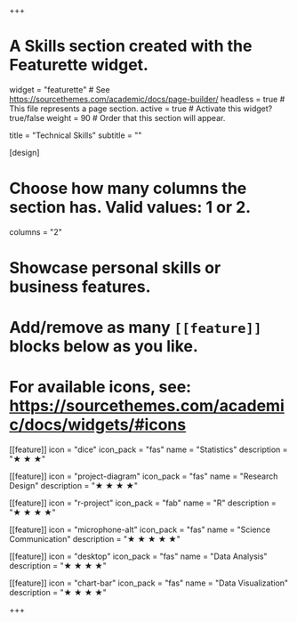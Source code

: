 +++
# A Skills section created with the Featurette widget.
widget = "featurette"  # See https://sourcethemes.com/academic/docs/page-builder/
headless = true  # This file represents a page section.
active = true  # Activate this widget? true/false
weight = 90  # Order that this section will appear.

title = "Technical Skills"
subtitle = ""

[design]
  # Choose how many columns the section has. Valid values: 1 or 2.
  columns = "2"

# Showcase personal skills or business features.
# 
# Add/remove as many `[[feature]]` blocks below as you like.
# 
# For available icons, see: https://sourcethemes.com/academic/docs/widgets/#icons

[[feature]]
  icon = "dice"
  icon_pack = "fas"
  name = "Statistics"
  description = "<span>&#x2605; &#x2605; &#x2605;</span>" 
  
[[feature]]
  icon = "project-diagram"
  icon_pack = "fas"
  name = "Research Design"
  description = "<span>&#x2605; &#x2605; &#x2605; &#x2605;</span>"
  
[[feature]]
  icon = "r-project"
  icon_pack = "fab"
  name = "R"
  description = "<span>&#x2605; &#x2605; &#x2605; &#x2605;</span>"

[[feature]]
  icon = "microphone-alt"
  icon_pack = "fas"
  name = "Science Communication"
  description = "<span>&#x2605; &#x2605; &#x2605; &#x2605; &#x2605;</span>"

[[feature]]
  icon = "desktop"
  icon_pack = "fas"
  name = "Data Analysis"
  description = "<span>&#x2605; &#x2605; &#x2605; &#x2605;</span>"
  
[[feature]]
  icon = "chart-bar"
  icon_pack = "fas"
  name = "Data Visualization"
  description = "<span>&#x2605; &#x2605; &#x2605; &#x2605;</span>"

+++
